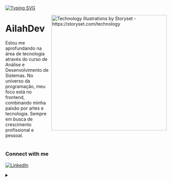[![Typing SVG](https://readme-typing-svg.herokuapp.com/?color=ff91a4&size=22&center=true&vCenter=true&width=1000&lines=Welcome!;Ailah+here+:%29)](https://git.io/typing-svg)

<img align="right" alt="Technology illustrations by Storyset - https://storyset.com/technology" height="360" src="https://github.com/AilahDev/AilahDev/assets/156714730/20b1ee07-2b42-490a-bae4-692f27f88866">
 
<h1>
    <a href="https://AilahDev.github.io/"></a>
    <span>AilahDev</span>
</h1>

<p align="left">Estou me aprofundando na área de tecnologia através do curso de Análise e Desenvolvimento de Sistemas.
No universo da programação, meu foco está no frontend, combinando minha paixão por artes e tecnologia. Sempre em busca de crescimento profissional e pessoal.</p>

<h1>
<h3 align="left">Connect with me</h3>

[![LinkedIn](https://img.shields.io/badge/-LinkedIn-000?style=for-the-badge&logo=linkedin&logoColor=ff91a4&color:FFF)](https://www.linkedin.com/in/elidianaandrade/)
</h1>

<details align="left">
  <summary></summary> 

- Technology illustrations by Storyset <a href="https://storyset.com/technology"> </a>   (edited by author)
</details>
